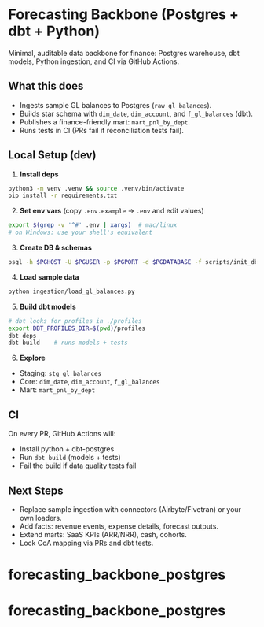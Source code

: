 # Forecasting Backbone (Postgres + dbt + Python)

Minimal, auditable data backbone for finance: Postgres warehouse, dbt models, Python ingestion, and CI via GitHub Actions.

## What this does
- Ingests sample GL balances to Postgres (`raw_gl_balances`).
- Builds star schema with `dim_date`, `dim_account`, and `f_gl_balances` (dbt).
- Publishes a finance-friendly mart: `mart_pnl_by_dept`.
- Runs tests in CI (PRs fail if reconciliation tests fail).

## Local Setup (dev)
1) **Install deps**
```bash
python3 -m venv .venv && source .venv/bin/activate
pip install -r requirements.txt
```

2) **Set env vars** (copy `.env.example` → `.env` and edit values)
```bash
export $(grep -v '^#' .env | xargs)  # mac/linux
# on Windows: use your shell's equivalent
```

3) **Create DB & schemas**
```bash
psql -h $PGHOST -U $PGUSER -p $PGPORT -d $PGDATABASE -f scripts/init_db.sql
```

4) **Load sample data**
```bash
python ingestion/load_gl_balances.py
```

5) **Build dbt models**
```bash
# dbt looks for profiles in ./profiles
export DBT_PROFILES_DIR=$(pwd)/profiles
dbt deps
dbt build    # runs models + tests
```

6) **Explore**
- Staging: `stg_gl_balances`
- Core: `dim_date`, `dim_account`, `f_gl_balances`
- Mart: `mart_pnl_by_dept`

## CI
On every PR, GitHub Actions will:
- Install python + dbt-postgres
- Run `dbt build` (models + tests)
- Fail the build if data quality tests fail

## Next Steps
- Replace sample ingestion with connectors (Airbyte/Fivetran) or your own loaders.
- Add facts: revenue events, expense details, forecast outputs.
- Extend marts: SaaS KPIs (ARR/NRR), cash, cohorts.
- Lock CoA mapping via PRs and dbt tests.
# forecasting_backbone_postgres
# forecasting_backbone_postgres
